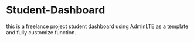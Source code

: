 # Student-Dashboard
this is a freelance project student dashboard using AdminLTE as a template and fully customize function.

